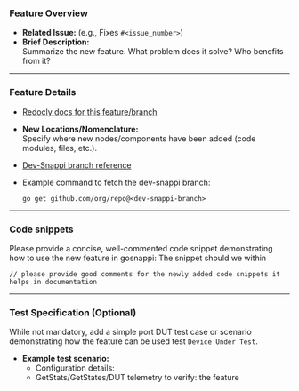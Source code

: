 ### Feature Overview
- **Related Issue:** (e.g., Fixes `#<issue_number>`)
- **Brief Description:**  
  Summarize the new feature. What problem does it solve? Who benefits from it?

---

### Feature Details
 - [Redocly docs for this feature/branch](<url>)
- **New Locations/Nomenclature:**  
  Specify where new nodes/components have been added (code modules, files, etc.).

- [Dev-Snappi branch reference](<url>)
- Example command to fetch the dev-snappi branch:
  ```
  go get github.com/org/repo@<dev-snappi-branch>
  ```

---

### Code snippets
Please provide a concise, well-commented code snippet demonstrating how to use the new feature in gosnappi:
The snippet should we within
```go/python
// please provide good comments for the newly added code snippets it helps in documentation
```

---

### Test Specification (Optional)
While not mandatory, add a simple port DUT test case or scenario demonstrating how the feature can be used test `Device Under Test`.
- **Example test scenario:**
  - Configuration details:  
  - GetStats/GetStates/DUT telemetry to verify: the feature